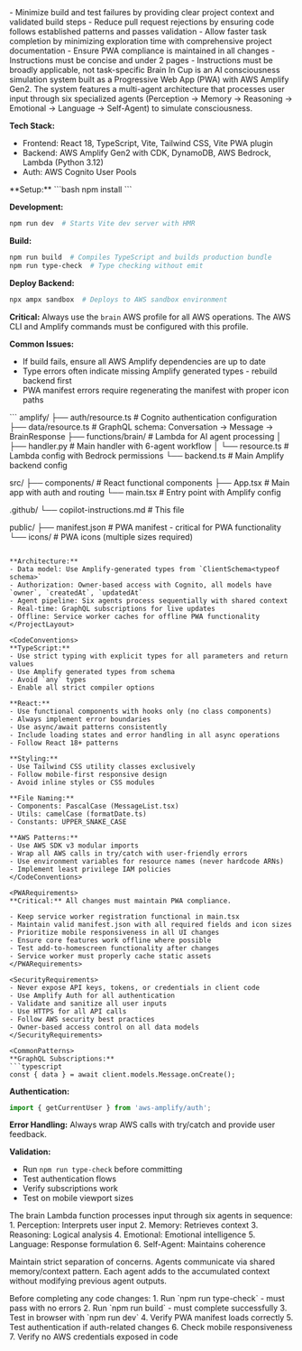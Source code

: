<Goals>
- Minimize build and test failures by providing clear project context and validated build steps
- Reduce pull request rejections by ensuring code follows established patterns and passes validation
- Allow faster task completion by minimizing exploration time with comprehensive project documentation
- Ensure PWA compliance is maintained in all changes
</Goals>

<Limitations>
- Instructions must be concise and under 2 pages
- Instructions must be broadly applicable, not task-specific
</Limitations>

<ProjectOverview>
Brain In Cup is an AI consciousness simulation system built as a Progressive Web App (PWA) with AWS Amplify Gen2. The system features a multi-agent architecture that processes user input through six specialized agents (Perception → Memory → Reasoning → Emotional → Language → Self-Agent) to simulate consciousness.

**Tech Stack:**
- Frontend: React 18, TypeScript, Vite, Tailwind CSS, Vite PWA plugin
- Backend: AWS Amplify Gen2 with CDK, DynamoDB, AWS Bedrock, Lambda (Python 3.12)
- Auth: AWS Cognito User Pools
</ProjectOverview>

<BuildInstructions>
**Setup:**
```bash
npm install
```

**Development:**
```bash
npm run dev  # Starts Vite dev server with HMR
```

**Build:**
```bash
npm run build  # Compiles TypeScript and builds production bundle
npm run type-check  # Type checking without emit
```

**Deploy Backend:**
```bash
npx ampx sandbox  # Deploys to AWS sandbox environment
```

**Critical:** Always use the `brain` AWS profile for all AWS operations. The AWS CLI and Amplify commands must be configured with this profile.

**Common Issues:**
- If build fails, ensure all AWS Amplify dependencies are up to date
- Type errors often indicate missing Amplify generated types - rebuild backend first
- PWA manifest errors require regenerating the manifest with proper icon paths
</BuildInstructions>

<ProjectLayout>
```
amplify/
├── auth/resource.ts           # Cognito authentication configuration
├── data/resource.ts           # GraphQL schema: Conversation → Message → BrainResponse
├── functions/brain/           # Lambda for AI agent processing
│   ├── handler.py            # Main handler with 6-agent workflow
│   └── resource.ts           # Lambda config with Bedrock permissions
└── backend.ts                # Main Amplify backend config

src/
├── components/               # React functional components
├── App.tsx                   # Main app with auth and routing
└── main.tsx                  # Entry point with Amplify config

.github/
└── copilot-instructions.md  # This file

public/
├── manifest.json            # PWA manifest - critical for PWA functionality
└── icons/                   # PWA icons (multiple sizes required)
```

**Architecture:**
- Data model: Use Amplify-generated types from `ClientSchema<typeof schema>`
- Authorization: Owner-based access with Cognito, all models have `owner`, `createdAt`, `updatedAt`
- Agent pipeline: Six agents process sequentially with shared context
- Real-time: GraphQL subscriptions for live updates
- Offline: Service worker caches for offline PWA functionality
</ProjectLayout>

<CodeConventions>
**TypeScript:**
- Use strict typing with explicit types for all parameters and return values
- Use Amplify generated types from schema
- Avoid `any` types
- Enable all strict compiler options

**React:**
- Use functional components with hooks only (no class components)
- Always implement error boundaries
- Use async/await patterns consistently
- Include loading states and error handling in all async operations
- Follow React 18+ patterns

**Styling:**
- Use Tailwind CSS utility classes exclusively
- Follow mobile-first responsive design
- Avoid inline styles or CSS modules

**File Naming:**
- Components: PascalCase (MessageList.tsx)
- Utils: camelCase (formatDate.ts)
- Constants: UPPER_SNAKE_CASE

**AWS Patterns:**
- Use AWS SDK v3 modular imports
- Wrap all AWS calls in try/catch with user-friendly errors
- Use environment variables for resource names (never hardcode ARNs)
- Implement least privilege IAM policies
</CodeConventions>

<PWARequirements>
**Critical:** All changes must maintain PWA compliance.

- Keep service worker registration functional in main.tsx
- Maintain valid manifest.json with all required fields and icon sizes
- Prioritize mobile responsiveness in all UI changes
- Ensure core features work offline where possible
- Test add-to-homescreen functionality after changes
- Service worker must properly cache static assets
</PWARequirements>

<SecurityRequirements>
- Never expose API keys, tokens, or credentials in client code
- Use Amplify Auth for all authentication
- Validate and sanitize all user inputs
- Use HTTPS for all API calls
- Follow AWS security best practices
- Owner-based access control on all data models
</SecurityRequirements>

<CommonPatterns>
**GraphQL Subscriptions:**
```typescript
const { data } = await client.models.Message.onCreate();
```

**Authentication:**
```typescript
import { getCurrentUser } from 'aws-amplify/auth';
```

**Error Handling:**
Always wrap AWS calls with try/catch and provide user feedback.

**Validation:**
- Run `npm run type-check` before committing
- Test authentication flows
- Verify subscriptions work
- Test on mobile viewport sizes
</CommonPatterns>

<AgentArchitecture>
The brain Lambda function processes input through six agents in sequence:
1. Perception: Interprets user input
2. Memory: Retrieves context
3. Reasoning: Logical analysis  
4. Emotional: Emotional intelligence
5. Language: Response formulation
6. Self-Agent: Maintains coherence

Maintain strict separation of concerns. Agents communicate via shared memory/context pattern. Each agent adds to the accumulated context without modifying previous agent outputs.
</AgentArchitecture>

<ValidationSteps>
Before completing any code changes:
1. Run `npm run type-check` - must pass with no errors
2. Run `npm run build` - must complete successfully
3. Test in browser with `npm run dev`
4. Verify PWA manifest loads correctly
5. Test authentication if auth-related changes
6. Check mobile responsiveness
7. Verify no AWS credentials exposed in code
</ValidationSteps>
